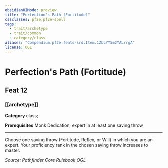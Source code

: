 ```yaml
---
obsidianUIMode: preview
title: "Perfection's Path (Fortitude)"
cssclasses: pf2e,pf2e-spell
tags:
  - trait/archetype
  - trait/common
  - category/class
aliases: "Compendium.pf2e.feats-srd.Item.1ZbLYY5m2YALrrgA"
license: OGL
---
```

# Perfection's Path (Fortitude)
## Feat 12
### [[archetype]]

**Category** class; 



**Prerequisites** Monk Dedication; expert in at least one saving throw
* * *
Choose one saving throw (Fortitude, Reflex, or Will) in which you are an expert. Your proficiency rank in the chosen saving throw increases to master.

*Source: Pathfinder Core Rulebook*
*OGL*
